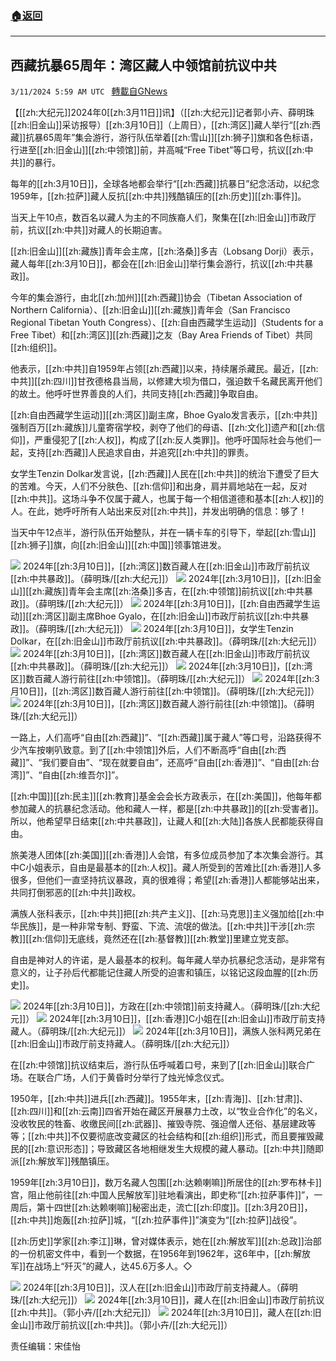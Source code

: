 ###  [:house:返回](README.md)
---


## 西藏抗暴65周年：湾区藏人中领馆前抗议中共
`3/11/2024 5:59 AM UTC ` [轉載自GNews](https://gnews.org/articles/2383384)

【[[zh:大纪元]]2024年0[[zh:3月11日]]讯】（[[zh:大纪元]]记者郭小卉、薛明珠[[zh:旧金山]]采访报导）[[zh:3月10日]]（上周日），[[zh:湾区]]藏人举行“[[zh:西藏]]抗暴65周年”集会游行，游行队伍举着[[zh:雪山]][[zh:狮子]]旗和各色标语，行进至[[zh:旧金山]][[zh:中领馆]]前，并高喊“Free Tibet”等口号，抗议[[zh:中共]]的暴行。

每年的[[zh:3月10日]]，全球各地都会举行“[[zh:西藏]]抗暴日”纪念活动，以纪念1959年，[[zh:拉萨]]藏人反抗[[zh:中共]]残酷镇压的[[zh:历史]][[zh:事件]]。

当天上午10点，数百名以藏人为主的不同族裔人们，聚集在[[zh:旧金山]]市政厅前，抗议[[zh:中共]]对藏人的长期迫害。

[[zh:旧金山]][[zh:藏族]]青年会主席，[[zh:洛桑]]多吉（Lobsang Dorji）表示，藏人每年[[zh:3月10日]]，都会在[[zh:旧金山]]举行集会游行，抗议[[zh:中共暴政]]。

今年的集会游行，由北[[zh:加州]][[zh:西藏]]协会（Tibetan Association of Northern California）、[[zh:旧金山]][[zh:藏族]]青年会（San Francisco Regional Tibetan Youth Congress）、[[zh:自由西藏学生运动]]（Students for a Free Tibet）和[[zh:湾区]][[zh:西藏]]之友（Bay Area Friends of Tibet）共同[[zh:组织]]。

他表示，[[zh:中共]]自1959年占领[[zh:西藏]]以来，持续屠杀藏民。最近，[[zh:中共]][[zh:四川]]甘孜德格县当局，以修建大坝为借口，强迫数千名藏民离开他们的故土。他呼吁世界善良的人们，共同支持[[zh:西藏]]争取自由。

[[zh:自由西藏学生运动]][[zh:湾区]]副主席，Bhoe Gyalo发言表示，[[zh:中共]]强制百万[[zh:藏族]]儿童寄宿学校，剥夺了他们的母语、[[zh:文化]]遗产和[[zh:信仰]]，严重侵犯了[[zh:人权]]，构成了[[zh:反人类罪]]。他呼吁国际社会与他们一起，支持[[zh:西藏]]人民追求自由，并追究[[zh:中共]]的罪责。

女学生Tenzin Dolkar发言说，[[zh:西藏]]人民在[[zh:中共]]的统治下遭受了巨大的苦难。今天，人们不分肤色、[[zh:信仰]]和出身，肩并肩地站在一起，反对[[zh:中共]]。这场斗争不仅属于藏人，也属于每一个相信道德和基本[[zh:人权]]的人。在此，她呼吁所有人站出来反对[[zh:中共]]，并发出明确的信息：够了！

当天中午12点半，游行队伍开始整队，并在一辆卡车的引导下，举起[[zh:雪山]][[zh:狮子]]旗，向[[zh:旧金山]][[zh:中国]]领事馆进发。

![](https://i.epochtimes.com/assets/uploads/2024/03/id14199706-5535b63e6e2875ccae3315c2f99ad2a7-600x400.jpeg "") 2024年[[zh:3月10日]]，[[zh:湾区]]数百藏人在[[zh:旧金山]]市政厅前抗议[[zh:中共暴政]]。（薛明珠/[[zh:大纪元]]）   ![](https://i.epochtimes.com/assets/uploads/2024/03/id14199707-3f54c3323e7b29615541a0f518f2e056-600x400.jpeg "") 2024年[[zh:3月10日]]，[[zh:旧金山]][[zh:藏族]]青年会主席[[zh:洛桑]]多吉，在[[zh:中领馆]]前抗议[[zh:中共暴政]]。（薛明珠/[[zh:大纪元]]）   ![](https://i.epochtimes.com/assets/uploads/2024/03/id14199708-788fdea730a1b9a3c93bfcbb9f0fbd8c-600x400.jpeg "") 2024年[[zh:3月10日]]，[[zh:自由西藏学生运动]][[zh:湾区]]副主席Bhoe Gyalo，在[[zh:旧金山]]市政厅前抗议[[zh:中共暴政]]。（薛明珠/[[zh:大纪元]]）   ![](https://i.epochtimes.com/assets/uploads/2024/03/id14199709-ae421294db26c405b9ad465bf2e6896e-600x400.jpeg "") 2024年[[zh:3月10日]]，女学生Tenzin Dolkar，在[[zh:旧金山]]市政厅前抗议[[zh:中共暴政]]。（薛明珠/[[zh:大纪元]]）   ![](https://i.epochtimes.com/assets/uploads/2024/03/id14199710-82b75214e674271f7b5c0d2506166d8f-600x400.jpeg "") 2024年[[zh:3月10日]]，[[zh:湾区]]数百藏人在[[zh:旧金山]]市政厅前抗议[[zh:中共暴政]]。（薛明珠/[[zh:大纪元]]）   ![](https://i.epochtimes.com/assets/uploads/2024/03/id14199712-55d4d33fe3bf689bda952bb8864b68e1-600x400.jpeg "") 2024年[[zh:3月10日]]，[[zh:湾区]]数百藏人游行前往[[zh:中领馆]]。（薛明珠/[[zh:大纪元]]）   ![](https://i.epochtimes.com/assets/uploads/2024/03/id14199713-def208e558436d6f03ef73ed7e0d0416-600x400.jpeg "") 2024年[[zh:3月10日]]，[[zh:湾区]]数百藏人游行前往[[zh:中领馆]]。（薛明珠/[[zh:大纪元]]）   ![](https://i.epochtimes.com/assets/uploads/2024/03/id14199714-fa1eac74d90eb27b7d29d465e68ef6bf-600x400.jpeg "") 2024年[[zh:3月10日]]，[[zh:湾区]]数百藏人游行前往[[zh:中领馆]]。（薛明珠/[[zh:大纪元]]）

一路上，人们高呼“自由[[zh:西藏]]”、“[[zh:西藏]]属于藏人”等口号，沿路获得不少汽车按喇叭致意。到了[[zh:中领馆]]外后，人们不断高呼“自由[[zh:西藏]]”、“我们要自由”、“现在就要自由”，还高呼“自由[[zh:香港]]”、“自由[[zh:台湾]]”、“自由[[zh:维吾尔]]”。

[[zh:中国]][[zh:民主]][[zh:教育]]基金会会长方政表示，在[[zh:美国]]，他每年都参加藏人的抗暴纪念活动。他和藏人一样，都是[[zh:中共暴政]]的[[zh:受害者]]。所以，他希望早日结束[[zh:中共暴政]]，让藏人和[[zh:大陆]]各族人民都能获得自由。

旅美港人团体[[zh:美国]][[zh:香港]]人会馆，有多位成员参加了本次集会游行。其中C小姐表示，自由是最基本的[[zh:人权]]。藏人所受到的苦难比[[zh:香港]]人多很多，但他们一直坚持抗议暴政，真的很难得；希望[[zh:香港]]人都能够站出来，共同打倒邪恶的[[zh:中共]]政权。

满族人张科表示，[[zh:中共]]把[[zh:共产主义]]、[[zh:马克思]]主义强加给[[zh:中华民族]]，是一种非常专制、野蛮、下流、流氓的做法。[[zh:中共]]干涉[[zh:宗教]][[zh:信仰]]无底线，竟然还在[[zh:基督教]][[zh:教堂]]里建立党支部。

自由是神对人的许诺，是人最基本的权利。每年藏人举办抗暴纪念活动，是非常有意义的，让子孙后代都能记住藏人所受的迫害和镇压，以铭记这段血腥的[[zh:历史]]。

![](https://i.epochtimes.com/assets/uploads/2024/03/id14199715-33d8cd320d2178009fdd8a971ca1985d-600x400.jpeg "") 2024年[[zh:3月10日]]，方政在[[zh:中领馆]]前支持藏人。（薛明珠/[[zh:大纪元]]）   ![](https://i.epochtimes.com/assets/uploads/2024/03/id14199716-f95fadde8ab2720cc60e832872d6df9a-600x400.jpeg "") 2024年[[zh:3月10日]]，[[zh:香港]]C小姐在[[zh:旧金山]]市政厅前支持藏人。（薛明珠/[[zh:大纪元]]）   ![](https://i.epochtimes.com/assets/uploads/2024/03/id14199717-5f7d2181f909d94bb610128b08584dfa-600x400.jpeg "") 2024年[[zh:3月10日]]，满族人张科两兄弟在[[zh:旧金山]]市政厅前支持藏人。（薛明珠/[[zh:大纪元]]）

在[[zh:中领馆]]抗议结束后，游行队伍呼喊着口号，来到了[[zh:旧金山]]联合广场。在联合广场，人们于黄昏时分举行了烛光悼念仪式。

1950年，[[zh:中共]]进兵[[zh:西藏]]。1955年末，[[zh:青海]]、[[zh:甘肃]]、[[zh:四川]]和[[zh:云南]]四省开始在藏区开展暴力土改，以“牧业合作化”的名义，没收牧民的牲畜、收缴民间[[zh:武器]]、摧毁寺院、强迫僧人还俗、基层建政等等；[[zh:中共]]不仅要彻底改变藏区的社会结构和[[zh:组织]]形式，而且要摧毁藏民的[[zh:意识形态]]；导致藏区各地相继发生大规模的藏人暴动。[[zh:中共]]随即派[[zh:解放军]]残酷镇压。

1959年[[zh:3月10日]]，数万名藏人包围[[zh:达赖喇嘛]]所居住的[[zh:罗布林卡]]宫，阻止他前往[[zh:中国人民解放军]]驻地看演出，即史称“[[zh:拉萨事件]]”，一周后，第十四世[[zh:达赖喇嘛]]秘密出走，流亡[[zh:印度]]。[[zh:3月20日]]，[[zh:中共]]炮轰[[zh:拉萨]]城，“[[zh:拉萨事件]]”演变为“[[zh:拉萨]]战役”。

[[zh:历史]]学家[[zh:李江]]琳，曾对媒体表示，她在[[zh:解放军]][[zh:总政]]治部的一份机密文件中，看到一个数据，在1956年到1962年，这6年中，[[zh:解放军]]在战场上“歼灭”的藏人，达45.6万多人。◇

![](https://i.epochtimes.com/assets/uploads/2024/03/id14199718-f6cb961a6a9229969eb89ab23f2daa54-600x400.jpeg "") 2024年[[zh:3月10日]]，汉人在[[zh:旧金山]]市政厅前支持藏人。（薛明珠/[[zh:大纪元]]）   ![](https://i.epochtimes.com/assets/uploads/2024/03/id14199721-685309593c224d84061591465ef8094c-600x400.jpeg "") 2024年[[zh:3月10日]]，藏人在[[zh:旧金山]]市政厅前抗议[[zh:中共]]。（郭小卉/[[zh:大纪元]]）   ![](https://i.epochtimes.com/assets/uploads/2024/03/id14199722-0016536e27d089e63c358363fdafe805-600x400.jpeg "") 2024年[[zh:3月10日]]，藏人在[[zh:旧金山]]市政厅前抗议[[zh:中共]]。（郭小卉/[[zh:大纪元]]）

责任编辑：宋佳怡
